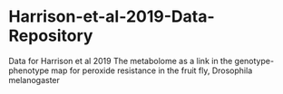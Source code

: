 # Harrison-et-al-2019-Data-Repository
Data for Harrison et al 2019 The metabolome as a link in the genotype-phenotype map for peroxide resistance in the fruit fly, Drosophila melanogaster
